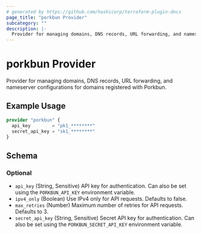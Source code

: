 ```yaml
---
# generated by https://github.com/hashicorp/terraform-plugin-docs
page_title: "porkbun Provider"
subcategory: ""
description: |-
  Provider for managing domains, DNS records, URL forwarding, and nameserver configurations for domains registered with Porkbun.
---
```


# porkbun Provider

Provider for managing domains, DNS records, URL forwarding, and nameserver configurations for domains registered with Porkbun.

## Example Usage

```terraform
provider "porkbun" {
  api_key        = "pk1_********"
  secret_api_key = "sk1_********"
}
```

<!-- schema generated by tfplugindocs -->
## Schema

### Optional

- `api_key` (String, Sensitive) API key for authentication. Can also be set using the `PORKBUN_API_KEY` environment variable.
- `ipv4_only` (Boolean) Use IPv4 only for API requests. Defaults to false.
- `max_retries` (Number) Maximum number of retries for API requests. Defaults to 3.
- `secret_api_key` (String, Sensitive) Secret API key for authentication. Can also be set using the `PORKBUN_SECRET_API_KEY` environment variable.
